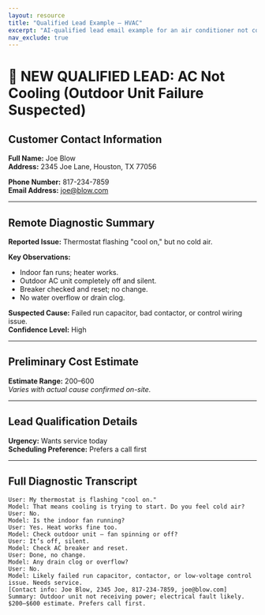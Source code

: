 ```yaml
---
layout: resource
title: "Qualified Lead Example – HVAC"
excerpt: "AI-qualified lead email example for an air conditioner not cooling, including diagnostic logic and repair estimate."
nav_exclude: true
---
```


# 📧 NEW QUALIFIED LEAD: AC Not Cooling (Outdoor Unit Failure Suspected)

## Customer Contact Information
**Full Name:** Joe Blow  
**Address:** 2345 Joe Lane, Houston, TX 77056

**Phone Number:** 817-234-7859  
**Email Address:** joe@blow.com

---

## Remote Diagnostic Summary
**Reported Issue:** Thermostat flashing "cool on," but no cold air.

**Key Observations:**
- Indoor fan runs; heater works.  
- Outdoor AC unit completely off and silent.  
- Breaker checked and reset; no change.  
- No water overflow or drain clog.

**Suspected Cause:** Failed run capacitor, bad contactor, or control wiring issue.  
**Confidence Level:** High

---

## Preliminary Cost Estimate
**Estimate Range:** $200–$600  
*Varies with actual cause confirmed on-site.*

---

## Lead Qualification Details
**Urgency:** Wants service today  
**Scheduling Preference:** Prefers a call first

---

## Full Diagnostic Transcript

```
User: My thermostat is flashing "cool on."
Model: That means cooling is trying to start. Do you feel cold air?
User: No.
Model: Is the indoor fan running?
User: Yes. Heat works fine too.
Model: Check outdoor unit — fan spinning or off?
User: It’s off, silent.
Model: Check AC breaker and reset.
User: Done, no change.
Model: Any drain clog or overflow?
User: No.
Model: Likely failed run capacitor, contactor, or low-voltage control issue. Needs service. 
[Contact info: Joe Blow, 2345 Joe, 817-234-7859, joe@blow.com]
Summary: Outdoor unit not receiving power; electrical fault likely. $200–$600 estimate. Prefers call first.
```
